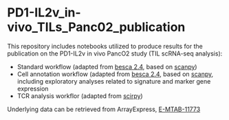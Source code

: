 # PD1-IL2v_in-vivo_TILs_Panc02_publication
This repository includes notebooks utilized to produce results for the publication on the PD1-IL2v in vivo PancO2 study (TIL scRNA-seq analysis):

* Standard workflow (adapted from [besca 2.4](https://github.com/bedapub/besca), based on [scanpy](https://scanpy.readthedocs.io/en/latest/index.html))
* Cell annotation workflow (adapted from [besca 2.4](https://github.com/bedapub/besca), based on [scanpy](https://scanpy.readthedocs.io/en/latest/index.html), including exploratory analyses related to signature and marker gene expression
* TCR analysis workflor (adapted from [scirpy](https://github.com/scverse/scirpy))

Underlying data can be retrieved from ArrayExpress, [E-MTAB-11773](https://www.ebi.ac.uk/arrayexpress/experiments/E-MTAB-11773/?query=pd1-il2v)
